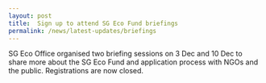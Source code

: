 ```yaml
---
layout: post
title:  Sign up to attend SG Eco Fund briefings
permalink: /news/latest-updates/briefings
---
```

SG Eco Office organised two briefing sessions on 3 Dec and 10 Dec to share more about the SG Eco Fund and application process with NGOs and the public. Registrations are now closed.
